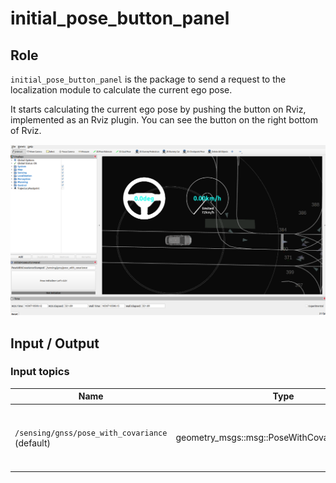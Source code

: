 # initial_pose_button_panel

## Role

`initial_pose_button_panel` is the package to send a request to the localization module to calculate the current ego pose.

It starts calculating the current ego pose by pushing the button on Rviz, implemented as an Rviz plugin.
You can see the button on the right bottom of Rviz.

![initialize_button](./media/initialize_button.png)

## Input / Output

### Input topics

| Name                                           | Type                                          | Description                                                    |
| ---------------------------------------------- | --------------------------------------------- | -------------------------------------------------------------- |
| `/sensing/gnss/pose_with_covariance` (default) | geometry_msgs::msg::PoseWithCovarianceStamped | initial pose with covariance to calculate the current ego pose |
